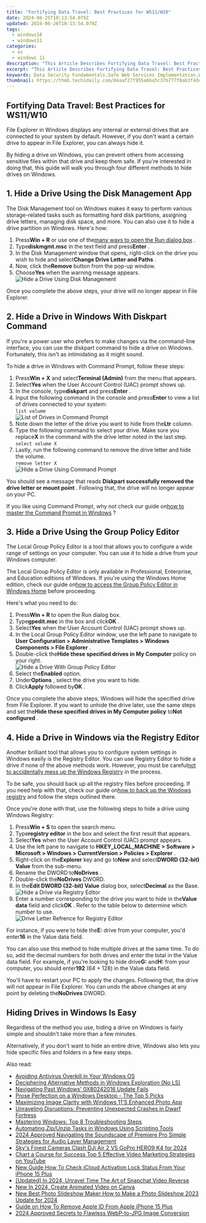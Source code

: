 ```yaml
---
title: "Fortifying Data Travel: Best Practices for WS11/W10"
date: 2024-06-25T10:13:54.079Z
updated: 2024-06-26T10:13:54.079Z
tags:
  - windows10
  - windows11
categories:
  - os
  - windows 11
description: "This Article Describes Fortifying Data Travel: Best Practices for WS11/W10"
excerpt: "This Article Describes Fortifying Data Travel: Best Practices for WS11/W10"
keywords: Data Security Fundamentals,Safe Web Services Implementation,WS11 Compliance Guide,WS10 Optimization Tips,Best WS Practices,Secure Data Transit,Traffic Protection Strategies
thumbnail: https://thmb.techidaily.com/84aaf27f955a6ba5c37b777f8ab3f4dc75b3cebc10a8c5dcc535bfa16bc60ba0.jpg
---
```


## Fortifying Data Travel: Best Practices for WS11/W10

 File Explorer in Windows displays any internal or external drives that are connected to your system by default. However, if you don't want a certain drive to appear in File Explorer, you can always hide it.

 By hiding a drive on Windows, you can prevent others from accessing sensitive files within that drive and keep them safe. If you're interested in doing that, this guide will walk you through four different methods to hide drives on Windows.

## 1\. Hide a Drive Using the Disk Management App

 The Disk Management tool on Windows makes it easy to perform various storage-related tasks such as formatting hard disk partitions, assigning drive letters, managing disk space, and more. You can also use it to hide a drive partition on Windows. Here's how:

1. Press**Win + R** or use one of the[many ways to open the Run dialog box](https://www.makeuseof.com/windows-open-run-command-dialog-box/) .
2. Type**diskmgmt.msc** in the text field and press**Enter** .
3. In the Disk Management window that opens, right-click on the drive you wish to hide and select**Change Drive Letter and Paths** .
4. Now, click the**Remove** button from the pop-up window.
5. Choose**Yes** when the warning message appears.  
![Hide a Drive Using Disk Management](https://static1.makeuseofimages.com/wordpress/wp-content/uploads/2022/12/hide-a-drive-using-disk-management.jpg)

 Once you complete the above steps, your drive will no longer appear in File Explorer.

## 2\. Hide a Drive in Windows With Diskpart Command

 If you're a power user who prefers to make changes via the command-line interface, you can use the diskpart command to hide a drive on Windows. Fortunately, this isn't as intimidating as it might sound.

To hide a drive in Windows with Command Prompt, follow these steps:

1. Press**Win + X** and select**Terminal (Admin)** from the menu that appears.
2. Select**Yes** when the User Account Control (UAC) prompt shows up.
3. In the console, type**diskpart** and press**Enter** .
4. Input the following command in the console and press**Enter** to view a list of drives connected to your system:  
`list volume`  
![List of Drives in Command Prompt](https://static1.makeuseofimages.com/wordpress/wp-content/uploads/2022/12/list-of-drives-in-command-prompt.jpg)
5. Note down the letter of the drive you want to hide from the**Ltr** column.
6. Type the following command to select your drive. Make sure you replace**X** in the command with the drive letter noted in the last step.  
`select volume X`
7. Lastly, run the following command to remove the drive letter and hide the volume.  
`remove letter X`  
![Hide a Drive Using Command Prompt](https://static1.makeuseofimages.com/wordpress/wp-content/uploads/2022/12/hide-a-drive-using-command-prompt.jpg)

 You should see a message that reads **Diskpart successfully removed the drive letter or mount point** . Following that, the drive will no longer appear on your PC.

 If you like using Command Prompt, why not check our guide on[how to master the Command Prompt in Windows](https://www.makeuseof.com/tag/windows-10-command-prompt-tips/) ?

## 3\. Hide a Drive Using the Group Policy Editor

 The Local Group Policy Editor is a tool that allows you to configure a wide range of settings on your computer. You can use it to hide a drive from your Windows computer.

 The Local Group Policy Editor is only available in Professional, Enterprise, and Education editions of Windows. If you're using the Windows Home edition, check our guide on[how to access the Group Policy Editor in Windows Home](https://www.makeuseof.com/tag/access-group-policy-editor-even-windows-home-settings-try/) before proceeding.

Here's what you need to do:

1. Press**Win + R** to open the Run dialog box.
2. Type**gpedit.msc** in the box and click**OK** .
3. Select**Yes** when the User Account Control (UAC) prompt shows up.
4. In the Local Group Policy Editor window, use the left pane to navigate to **User Configuration > Administrative Templates > Windows Components > File Explorer** .
5. Double-click the**Hide these specified drives in My Computer** policy on your right.  
![Hide a Drive With Group Policy Editor](https://static1.makeuseofimages.com/wordpress/wp-content/uploads/2022/12/hide-a-drive-with-group-policy-editor.jpg)
6. Select the**Enabled** option.
7. Under**Options** , select the drive you want to hide.
8. Click**Apply** followed by**OK** .

 Once you complete the above steps, Windows will hide the specified drive from File Explorer. If you want to unhide the drive later, use the same steps and set the**Hide these specified drives in My Computer policy** to**Not configured** .

## 4\. Hide a Drive in Windows via the Registry Editor

 Another brilliant tool that allows you to configure system settings in Windows easily is the Registry Editor. You can use Registry Editor to hide a drive if none of the above methods work. However, you must be careful[not to accidentally mess up the Windows Registry](https://www.makeuseof.com/tag/not-accidentally-mess-windows-registry/) in the process.

 To be safe, you should back up all the registry files before proceeding. If you need help with that, check our guide on[how to back up the Windows registry](https://www.makeuseof.com/tag/backup-restore-windows-registry/) and follow the steps outlined there.

 Once you're done with that, use the following steps to hide a drive using Windows Registry:

1. Press**Win + S** to open the search menu.
2. Type**registry editor** in the box and select the first result that appears.
3. Select**Yes** when the User Account Control (UAC) prompt appears.
4. Use the left pane to navigate to **HKEY\_LOCAL\_MACHINE > Software > Microsoft > Windows > CurrentVersion > Policies > Explorer** .
5. Right-click on the**Explorer** key and go to**New** and select**DWORD (32-bit) Value** from the sub-menu.
6. Rename the DWORD to**NoDrives** .
7. Double-click the**NoDrives** DWORD.
8. In the**Edit DWORD (32-bit) Value** dialog box, select**Decimal** as the Base.  
![Hide a Drive via Registry Editor](https://static1.makeuseofimages.com/wordpress/wp-content/uploads/2022/12/hide-a-drive-via-registry-editor.jpg)
9. Enter a number corresponding to the drive you want to hide in the**Value data** field and click**OK** . Refer to the table below to determine which number to use.  
![Drive Letter Refrence for Registry Editor](https://static1.makeuseofimages.com/wordpress/wp-content/uploads/2022/12/drive-letter-refrence-for-registry-editor.jpg)

 For instance, if you were to hide the**E:** drive from your computer, you'd enter**16** in the Value data field.

 You can also use this method to hide multiple drives at the same time. To do so, add the decimal numbers for both drives and enter the total in the Value data field. For example, if you're looking to hide drive**G:** and**H:** from your computer, you should enter**192** (64 + 128) in the Value data field.

 You'll have to restart your PC to apply the changes. Following that, the drive will not appear in File Explorer. You can undo the above changes at any point by deleting the**NoDrives** DWORD.

## Hiding Drives in Windows Is Easy

 Regardless of the method you use, hiding a drive on Windows is fairly simple and shouldn't take more than a few minutes.

 Alternatively, if you don't want to hide an entire drive, Windows also lets you hide specific files and folders in a few easy steps.


<ins class="adsbygoogle"
     style="display:block"
     data-ad-format="autorelaxed"
     data-ad-client="ca-pub-7571918770474297"
     data-ad-slot="1223367746"></ins>



<ins class="adsbygoogle"
     style="display:block"
     data-ad-client="ca-pub-7571918770474297"
     data-ad-slot="8358498916"
     data-ad-format="auto"
     data-full-width-responsive="true"></ins>

<span class="atpl-alsoreadstyle">Also read:</span>
<div><ul>
<li><a href="https://win11.techidaily.com/avoiding-antivirus-overkill-in-your-windows-os/"><u>Avoiding Antivirus Overkill in Your Windows OS</u></a></li>
<li><a href="https://win11.techidaily.com/deciphering-alternative-methods-in-windows-exploration-no-ls/"><u>Deciphering Alternative Methods in Windows Exploration (No LS)</u></a></li>
<li><a href="https://win11.techidaily.com/navigating-past-windows-0x80242016-update-fails/"><u>Navigating Past Windows' 0X80242016 Update Fails</u></a></li>
<li><a href="https://win11.techidaily.com/prose-perfection-on-a-windows-desktop-the-top-5-picks/"><u>Prose Perfection on a Windows Desktop - The Top 5 Picks</u></a></li>
<li><a href="https://win11.techidaily.com/maximizing-image-clarity-with-windows-11s-enhanced-photo-app/"><u>Maximizing Image Clarity with Windows 11'S Enhanced Photo App</u></a></li>
<li><a href="https://win11.techidaily.com/unraveling-disruptions-preventing-unexpected-crashes-in-dwarf-fortress/"><u>Unraveling Disruptions: Preventing Unexpected Crashes in Dwarf Fortress</u></a></li>
<li><a href="https://win11.techidaily.com/mastering-windows-top-8-troubleshooting-steps/"><u>Mastering Windows: Top 8 Troubleshooting Steps</u></a></li>
<li><a href="https://win11.techidaily.com/automating-zipunzip-tasks-in-windows-using-scripting-tools/"><u>Automating Zip/Unzip Tasks in Windows Using Scripting Tools</u></a></li>
<li><a href="https://sound-optimizing.techidaily.com/2024-approved-navigating-the-soundscape-of-premiere-pro-simple-strategies-for-audio-layer-management/"><u>2024 Approved Navigating the Soundscape of Premiere Pro Simple Strategies for Audio Layer Management</u></a></li>
<li><a href="https://extra-support.techidaily.com/skys-finest-cameras-clash-dji-air-2-vs-gopro-hero9-k4-for-2024/"><u>Sky's Finest Cameras Clash  DJi Air 2 VS GoPro HERO9 K4 for 2024</u></a></li>
<li><a href="https://youtube-video-recordings.techidaily.com/chart-a-course-for-success-top-5-effective-video-marketing-strategies-on-youtube/"><u>Chart a Course for Success  Top 5 Effective Video Marketing Strategies on YouTube</u></a></li>
<li><a href="https://activate-lock.techidaily.com/new-guide-how-to-check-icloud-activation-lock-status-from-your-iphone-15-plus-by-drfone-ios/"><u>New Guide How To Check iCloud Activation Lock Status From Your iPhone 15 Plus</u></a></li>
<li><a href="https://snapchat-videos.techidaily.com/updated-in-2024-unravel-time-the-art-of-snapchat-video-reverse/"><u>[Updated] In 2024, Unravel Time  The Art of Snapchat Video Reverse</u></a></li>
<li><a href="https://animation-videos.techidaily.com/new-in-2024-create-animated-video-on-canva/"><u>New In 2024, Create Animated Video on Canva</u></a></li>
<li><a href="https://meme-emoji.techidaily.com/new-best-photo-slideshow-maker-how-to-make-a-photo-slideshow-2023-update-for-2024/"><u>New Best Photo Slideshow Maker How to Make a Photo Slideshow 2023 Update for 2024</u></a></li>
<li><a href="https://apple-account.techidaily.com/guide-on-how-to-remove-apple-id-from-apple-iphone-15-plus-by-drfone-ios/"><u>Guide on How To Remove Apple ID From Apple iPhone 15 Plus</u></a></li>
<li><a href="https://fox-cloud.techidaily.com/2024-approved-secrets-to-flawless-webp-to-jpg-image-conversion/"><u>2024 Approved  Secrets to Flawless WebP-to-JPG Image Conversion</u></a></li>
</ul></div>
